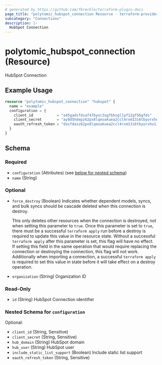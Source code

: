 ```yaml
---
# generated by https://github.com/fbreckle/terraform-plugin-docs
page_title: "polytomic_hubspot_connection Resource - terraform-provider-polytomic"
subcategory: "Connections"
description: |-
  HubSpot Connection
---
```


# polytomic_hubspot_connection (Resource)

HubSpot Connection

## Example Usage

```terraform
resource "polytomic_hubspot_connection" "hubspot" {
  name = "example"
  configuration = {
    client_id           = "a45gadsfdsaf47byor2ugfbhsgllpf12gf56gfds"
    client_secret       = "ay8d5hdepz62px8lqeoakuea2ccl4rxm13i6tbyorxhu1i20kc8ruvksmzxq"
    oauth_refresh_token = "dasfdasz62px8lqeoakuea2ccl4rxm13i6tbyorxhu1i20kc8ruvksmzxq"
  }
}
```

<!-- schema generated by tfplugindocs -->
## Schema

### Required

- `configuration` (Attributes) (see [below for nested schema](#nestedatt--configuration))
- `name` (String)

### Optional

- `force_destroy` (Boolean) Indicates whether dependent models, syncs, and bulk syncs should be cascade
deleted when this connection is destroy.

  This only deletes other resources when the connection is destroyed, not when
setting this parameter to `true`. Once this parameter is set to `true`, there
must be a successful `terraform apply` run before a destroy is required to
update this value in the resource state. Without a successful `terraform apply`
after this parameter is set, this flag will have no effect. If setting this
field in the same operation that would require replacing the connection or
destroying the connection, this flag will not work. Additionally when importing
a connection, a successful `terraform apply` is required to set this value in
state before it will take effect on a destroy operation.
- `organization` (String) Organization ID

### Read-Only

- `id` (String) HubSpot Connection identifier

<a id="nestedatt--configuration"></a>
### Nested Schema for `configuration`

Optional:

- `client_id` (String, Sensitive)
- `client_secret` (String, Sensitive)
- `hub_domain` (String) HubSpot domain
- `hub_user` (String) HubSpot user
- `include_static_list_support` (Boolean) Include static list support
- `oauth_refresh_token` (String, Sensitive)


